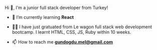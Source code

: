 

Hi 👋, 
I'm a junior full stack developer from Turkey!

- 🌱 I’m currently learning **React**

- 👨‍💻 I have just gratuated from Le wagon full stack web development bootcamp. I learnt HTML, CSS, JS, Ruby within 10 weeks.

- 📫 How to reach me **gundogdu.mel@gmail.com**
